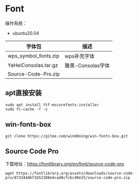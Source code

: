 # Font

操作系统：

- ubuntu20.04

| 字体包               | 描述              |
| -------------------- | ----------------- |
| wps_symbol_fonts.zip | wps补充字体       |
| YaHeiConsolas.tar.gz | 雅黑-Consolas字体 |
| Source-Code-Pro.zip  |                   |

## apt直接安装

``` shell
sudo apt install ttf-mscorefonts-installer
sudo fc-cache -f -v
```


## win-fonts-box

``` shell
git clone https://gitee.com/winddoing/win-fonts-box.git
```


## Source Code Pro

下载地址：https://fontlibrary.org/en/font/source-code-pro

``` shell
wget https://fontlibrary.org/assets/downloads/source-code-pro/8733444bf1b52108e4cad8cfcbc40e15/source-code-pro.zip
```



